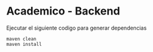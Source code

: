  
# Academico - Backend

Ejecutar el siguiente codigo para generar dependencias

```
maven clean
maven install
